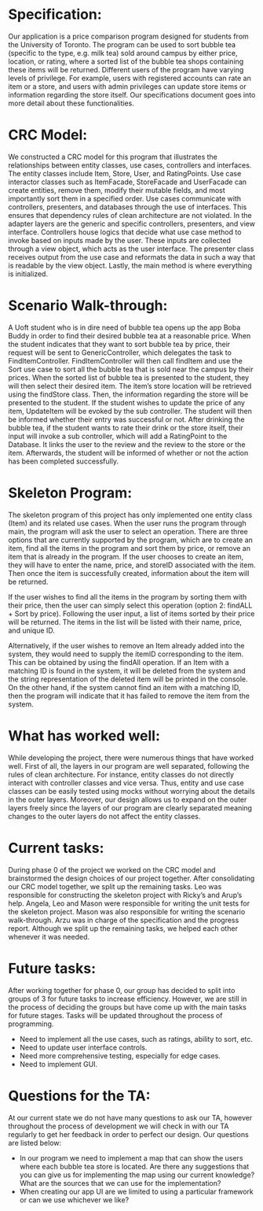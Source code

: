 Specification:
=============
Our application is a price comparison program designed for students from the University of Toronto. The program can be used to sort bubble tea (specific to the type, e.g. milk tea) sold around campus by either price, location, or rating, where a sorted list of the bubble tea shops containing these items will be returned. Different users of the program have varying levels of privilege. For example, users with registered accounts can rate an item or a store, and users with admin privileges can update store items or information regarding the store itself. Our specifications document goes into more detail about these functionalities. 

CRC Model:
=============
We constructed a CRC model for this program that illustrates the relationships between entity classes, use cases, controllers and interfaces. The entity classes include Item, Store, User, and RatingPoints. Use case interactor classes such as ItemFacade, StoreFacade and UserFacade can create entities, remove them, modify their mutable fields, and most importantly sort them in a specified order. Use cases communicate with controllers, presenters, and databases through the use of interfaces. This ensures that dependency rules of clean architecture are not violated. In the adapter layers are the generic and specific controllers, presenters, and view interface. Controllers house logics that decide what use case method to invoke based on inputs made by the user. These inputs are collected through a view object, which acts as the user interface. The presenter class receives output from the use case and reformats the data in such a way that is readable by the view object. Lastly, the main method is where everything is initialized. 

Scenario Walk-through:
=============
A Uoft student who is in dire need of bubble tea opens up the app Boba Buddy in order to find their desired bubble tea at a reasonable price. When the student indicates that they want to sort bubble tea by price, their request will be sent to GenericController, which delegates the task to FindItemController. FindItemController will then call findItem and use the Sort use case to sort all the bubble tea that is sold near the campus by their prices. When the sorted list of bubble tea is presented to the student, they will then select their desired item. The item’s store location will be retrieved using the findStore class. Then, the information regarding the store will be presented to the student. If the student wishes to update the price of any item, UpdateItem will be evoked by the sub controller. The student will then be informed whether their entry was successful or not. After drinking the bubble tea, if the student wants to rate their drink or the store itself, their input will invoke a sub controller, which will add a RatingPoint to the Database. It links the user to the review and the review to the store or the item. Afterwards, the student will be informed of whether or not the action has been completed successfully. 

Skeleton Program:
=============
The skeleton program of this project has only implemented one entity class (Item) and its related use cases. When the user runs the program through main, the program will ask the user to select an operation. There are three options that are currently supported by the program, which are to create an item, find all the items in the program and sort them by price, or remove an item that is already in the program. If the user chooses to create an item, they will have to enter the name, price, and storeID associated with the item. Then once the item is successfully created, information about the item will be returned.  

If the user wishes to find all the items in the program by sorting them with their price, then the user can simply select this operation (option 2: findALL + Sort by price). Following the user input, a list of items sorted by their price will be returned. The items in the list will be listed with their name, price, and unique ID.  

Alternatively, if the user wishes to remove an Item already added into the system, they would need to supply the itemID corresponding to the item. This can be obtained by using the findAll operation. If an Item with a matching ID is found in the system, it will be deleted from the system and the string representation of the deleted item will be printed in the console. On the other hand, if the system cannot find an item with a matching ID, then the program will indicate that it has failed to remove the item from the system. 

What has worked well:
=============
While developing the project, there were numerous things that have worked well. First of all, the layers in our program are well separated, following the rules of clean architecture. For instance, entity classes do not directly interact with controller classes and vice versa. Thus, entity and use case classes can be easily tested using mocks without worrying about the details in the outer layers. Moreover, our design allows us to expand on the outer layers freely since the layers of our program are clearly separated meaning changes to the outer layers do not affect the entity classes. 

Current tasks:
=============
During phase 0 of the project we worked on the CRC model and brainstormed the design choices of our project together. After consolidating our CRC model together, we split up the remaining tasks. Leo was responsible for constructing the skeleton project with Ricky’s and Arup’s help. Angela, Leo and Mason were responsible for writing the unit tests for the skeleton project. Mason was also responsible for writing the scenario walk-through. Arzu was in charge of the specification and the progress report. Although we split up the remaining tasks, we helped each other whenever it was needed.  

Future tasks:
=============
After working together for phase 0, our group has decided to split into groups of 3 for future tasks to increase efficiency. However, we are still in the process of deciding the groups but have come up with the main tasks for future stages. Tasks will be updated throughout the process of programming. 
- Need to implement all the use cases, such as ratings, ability to sort, etc.
- Need to update user interface controls.
- Need more comprehensive testing, especially for edge cases.
- Need to implement GUI.   

Questions for the TA:
=============
At our current state we do not have many questions to ask our TA, however throughout the process of development we will check in with our TA regularly to get her feedback in order to perfect our design. Our questions are listed below:
- In our program we need to implement a map that can show the users where each bubble tea store is located. Are there any suggestions that you can give us for implementing the map using our current knowledge? What are the sources that we can use for the implementation? 
- When creating our app UI are we limited to using a particular framework or can we use whichever we like?
